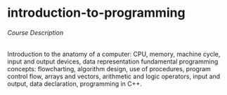 # introduction-to-programming

###### Course Description
Introduction to the anatomy of a computer: CPU, memory, machine cycle, input and output devices, data representation fundamental programming concepts: flowcharting, algorithm design, use of procedures, program control flow, arrays and vectors, arithmetic and logic operators, input and output, data declaration, programming in C++.
